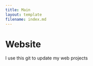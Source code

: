 ```yaml
---
title: Main
layout: template
filename: index.md
--- 
```

# Website
I use this git to update my web projects
